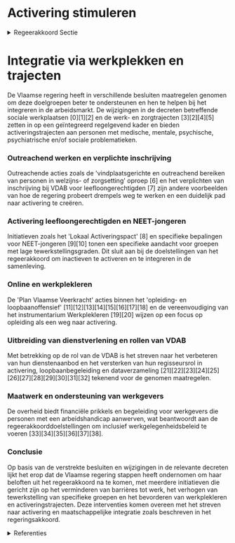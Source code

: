 # Activering stimuleren

<details>
        <summary>Regeerakkoord Sectie </summary>
        <p>1.3 Activering stimuleren We proberen zoveel als mogelijk in contact te komen met inactieven – al dan niet uitkerings-gerechtigd – die omwille van taal-, culturele, huishoudelijke en/of andere redenen zich niet op de arbeidsmarkt begeven. Met het oog op active-ring en op maatschappelijke integratie werken we de drempels weg die hen er van weerhouden aan het werk te gaan, en dit door het aanbieden van een realistisch loopbaanperspectief en het zicht-baar maken van hun competenties. Werk is dé sleutel tot integratie en participatie. Men bouwt een sociaal netwerk uit en levert een bijdrage aan de samenleving. We hebben ook bijzondere aandacht voor vrouwen met een migratieachtergrond, een groep van wie de tewerkstellingsgraad bijzonder laag is. De VDAB werkt hiervoor een aangepaste strategie uit. Ook andere vrouwen in een kwetsbare situatie worden in dit kader niet vergeten. De streefcijfers ondersteunen het diversiteits-beleid van de Vlaamse overheid. Waar nodig zullen bijkomende maatregelen genomen worden. De vele geslaagde voorbeelden van harmonieus samenleven (bv. op de werkvloer, in de vrijetijds-besteding, maar ook in dagdagelijkse zaken) willen we sterker onder de aandacht brengen. De Vlaamse overheid bundelt daarom goede praktijken en stelt deze ter beschikking van lokale besturen en middenveld. Versnippering in over-heidsondersteuning gaan we tegen, maar we geven kansen aan nieuwe veelbelovende initiatieven. We streven naar meetbare impact. </p>
        </details> 

# Integratie via werkplekken en trajecten
De Vlaamse regering heeft in verschillende besluiten maatregelen genomen om deze doelgroepen beter te ondersteunen en hen te helpen bij het integreren in de arbeidsmarkt. De wijzigingen in de decreten betreffende sociale werkplaatsen \[0\]\[1\]\[2\] en de werk- en zorgtrajecten \[3\]\[2\]\[4\]\[5\] zetten in op een geïntegreerd regelgevend kader en bieden activeringstrajecten aan personen met medische, mentale, psychische, psychiatrische en/of sociale problematieken.

### Outreachend werken en verplichte inschrijving
Outreachende acties zoals de 'vindplaatsgerichte en outreachend bereiken van personen in welzijns- of zorgsetting' oproep \[6\] en het verplichten van inschrijving bij VDAB voor leefloongerechtigden \[7\] zijn andere voorbeelden van hoe de regering probeert drempels weg te werken en een duidelijk pad naar activering te creëren.

### Activering leefloongerechtigden en NEET-jongeren
Initiatieven zoals het 'Lokaal Activeringspact' \[8\] en specifieke bepalingen voor NEET-jongeren \[9\]\[10\] tonen een specifieke aandacht voor groepen met lage tewerkstellingsgraden. Dit sluit aan bij de doelstellingen van het regeerakkoord om inactieven te activeren en te integreren in de samenleving.

### Online en werkplekleren
De 'Plan Vlaamse Veerkracht' acties binnen het 'opleiding- en loopbaanoffensief' \[11\]\[12\]\[13\]\[14\]\[15\]\[16\]\[17\]\[18\] en de vereenvoudiging van het instrumentarium Werkplekleren \[19\]\[20\] wijzen op een focus op opleiding als een weg naar activering.

### Uitbreiding van dienstverlening en rollen van VDAB
Met betrekking op de rol van de VDAB is het streven naar het verbeteren van hun dienstenaanbod en het versterken van hun regisseursrol in activering, loopbaanbegeleiding en dataverzameling \[21\]\[22\]\[23\]\[24\]\[25\]\[26\]\[27\]\[28\]\[29\]\[30\]\[31\]\[32\] tekenend voor de genomen maatregelen.

### Maatwerk en ondersteuning van werkgevers
De overheid biedt financiële prikkels en begeleiding voor werkgevers die personen met een arbeidshandicap aanwerven, wat beantwoordt aan de regeerakkoorddoelstellingen om inclusief werkgelegenheidsbeleid te voeren \[33\]\[34\]\[35\]\[36\]\[37\]\[38\].

### Conclusie
Op basis van de verstrekte besluiten en wijzigingen in de relevante decreten lijkt het erop dat de Vlaamse regering stappen heeft ondernomen om haar beloften uit het regeerakkoord na te komen, met meerdere initiatieven die gericht zijn op het verminderen van barrières tot werk, het verhogen van tewerkstelling van specifieke groepen en het bevorderen van werkplekleren en activeringstrajecten. Deze interventies komen overeen met het streven naar activering en maatschappelijke integratie zoals beschreven in het regeringsakkoord.

<details>
        <summary> Referenties</summary>
        
**[\[0\]](https://beslissingenvlaamseregering.vlaanderen.be/?search=Wijziging%20uitvoeringsbesluiten%20decreet%20over%20sociale%20werkplaatsen%20en%20decreet%20over%20de%20werk-%20en%20zorgtrajecten%3A%20activeringstrajecten%20en%20arbeidsmatige%20activiteiten&dateOption=select&startDate=2021-01-08T09%3A00%3A00Z&endDate=2021-01-08T09%3A00%3A00Z)** : **(2021-01-08)** Wijziging uitvoeringsbesluiten decreet over sociale werkplaatsen en decreet over de werk- en zorgtrajecten: activeringstrajecten en arbeidsmatige activiteiten 

**[\[1\]](https://beslissingenvlaamseregering.vlaanderen.be/?search=Sociale%20economie%3A%20activeringstrajecten%20en%20arbeidsmatige%20activiteiten&dateOption=select&startDate=2020-10-16T07%3A00%3A00Z&endDate=2020-10-16T07%3A00%3A00Z)** : **(2020-10-16)** Sociale economie: activeringstrajecten en arbeidsmatige activiteiten 

**[\[2\]](https://beslissingenvlaamseregering.vlaanderen.be/?search=Wijziging%20uitvoeringsbesluit%20activeringstrajecten%20decreet%20W%C2%B2%20%28werk-%20en%20zorgtrajecten%29&dateOption=select&startDate=2021-07-09T08%3A00%3A00Z&endDate=2021-07-09T08%3A00%3A00Z)** : **(2021-07-09)** Wijziging uitvoeringsbesluit activeringstrajecten decreet W² (werk- en zorgtrajecten) 

**[\[3\]](https://beslissingenvlaamseregering.vlaanderen.be/?search=Wijziging%20uitvoeringsbesluit%20activeringstrajecten%20decreet%20W%C2%B2%20%28werk-%20en%20zorgtrajecten%29&dateOption=select&startDate=2021-04-23T08%3A00%3A00Z&endDate=2021-04-23T08%3A00%3A00Z)** : **(2021-04-23)** Wijziging uitvoeringsbesluit activeringstrajecten decreet W² (werk- en zorgtrajecten) 

**[\[4\]](https://beslissingenvlaamseregering.vlaanderen.be/?search=Decreet%20werk-%20en%20zorgtrajecten%3A%20uitvoeringsbesluit&dateOption=select&startDate=2022-11-18T09%3A00%3A00Z&endDate=2022-11-18T09%3A00%3A00Z)** : **(2022-11-18)** Decreet werk- en zorgtrajecten: uitvoeringsbesluit 

**[\[5\]](https://beslissingenvlaamseregering.vlaanderen.be/?search=Decreet%20met%20verbeteringen%20uitvoering%20werk-%20en%20zorgtrajecten&dateOption=select&startDate=2022-05-13T08%3A00%3A00Z&endDate=2022-05-13T08%3A00%3A00Z)** : **(2022-05-13)** Decreet met verbeteringen uitvoering werk- en zorgtrajecten 

**[\[6\]](https://beslissingenvlaamseregering.vlaanderen.be/?search=Oproep%20vindplaatsgericht%20en%20outreachend%20bereiken%20van%20personen%20in%20welzijns-%20of%20zorgsetting&dateOption=select&startDate=2023-11-17T09%3A00%3A00Z&endDate=2023-11-17T09%3A00%3A00Z)** : **(2023-11-17)** Oproep vindplaatsgericht en outreachend bereiken van personen in welzijns- of zorgsetting 

**[\[7\]](https://beslissingenvlaamseregering.vlaanderen.be/?search=Voorontwerp%20van%20decreet%20over%20activering%20leefloongerechtigden%20via%20verplichte%20inschrijving%20bij%20de%20Vlaamse%20Dienst%20voor%20Arbeidsbemiddeling%20en%20Beroepsopleiding%20%28VDAB%29&dateOption=select&startDate=2023-10-27T08%3A00%3A00Z&endDate=2023-10-27T08%3A00%3A00Z)** : **(2023-10-27)** Voorontwerp van decreet over activering leefloongerechtigden via verplichte inschrijving bij de Vlaamse Dienst voor Arbeidsbemiddeling en Beroepsopleiding (VDAB) 

**[\[8\]](https://beslissingenvlaamseregering.vlaanderen.be/?search=Oproep%20%E2%80%98Lokaal%20Activeringspact%E2%80%99%20leefloongerechtigden&dateOption=select&startDate=2023-07-14T08%3A00%3A00Z&endDate=2023-07-14T08%3A00%3A00Z)** : **(2023-07-14)** Oproep ‘Lokaal Activeringspact’ leefloongerechtigden 

**[\[9\]](https://beslissingenvlaamseregering.vlaanderen.be/?search=Wijzigingsbesluit%20organisatie%20arbeidsbemiddeling%20en%20beroepsopleiding%3A%20toevoeging%20NEET-jongeren%20als%20doelgroep%20VDAB%20activeringsregisseur&dateOption=select&startDate=2022-06-24T08%3A00%3A00Z&endDate=2022-06-24T08%3A00%3A00Z)** : **(2022-06-24)** Wijzigingsbesluit organisatie arbeidsbemiddeling en beroepsopleiding: toevoeging NEET-jongeren als doelgroep VDAB activeringsregisseur 

**[\[10\]]** : **(2020-07-10)**  

**[\[11\]](https://beslissingenvlaamseregering.vlaanderen.be/?search=Plan%20Vlaamse%20Veerkracht%3A%20Acties%20VDAB%20binnen%20de%20prioriteit%20%E2%80%98opleiding-%20en%20loopbaanoffensief%E2%80%99&dateOption=select&startDate=2021-07-09T08%3A00%3A00Z&endDate=2021-07-09T08%3A00%3A00Z)** : **(2021-07-09)** Plan Vlaamse Veerkracht: Acties VDAB binnen de prioriteit ‘opleiding- en loopbaanoffensief’ 

**[\[12\]](https://beslissingenvlaamseregering.vlaanderen.be/?search=Plan%20Vlaamse%20Veerkracht%3A%20competentiechecks%20voor%20werkenden&dateOption=select&startDate=2022-12-09T09%3A00%3A00Z&endDate=2022-12-09T09%3A00%3A00Z)** : **(2022-12-09)** Plan Vlaamse Veerkracht: competentiechecks voor werkenden 

**[\[13\]](https://beslissingenvlaamseregering.vlaanderen.be/?search=Plan%20Vlaamse%20Veerkracht%3A%20Subsidi%C3%ABring%20en%20ondersteuning%20van%20de%20lokale%20besturen%20in%20functie%20van%20het%20realiseren%20van%20samenwerkingsverbanden%20ge%C3%AFntegreerd%20breed%20onthaal%20in%20heel%20Vlaanderen%20en%20Brussel&dateOption=select&startDate=2021-07-16T06%3A00%3A00Z&endDate=2021-07-16T06%3A00%3A00Z)** : **(2021-07-16)** Plan Vlaamse Veerkracht: Subsidiëring en ondersteuning van de lokale besturen in functie van het realiseren van samenwerkingsverbanden geïntegreerd breed onthaal in heel Vlaanderen en Brussel 

**[\[14\]](https://beslissingenvlaamseregering.vlaanderen.be/?search=Duaal%20leren%3A%20overdracht%20personeelsleden%20VDAB%20naar%20het%20Departement%20Werk%20en%20Sociale%20Economie&dateOption=select&startDate=2021-11-12T09%3A00%3A00Z&endDate=2021-11-12T09%3A00%3A00Z)** : **(2021-11-12)** Duaal leren: overdracht personeelsleden VDAB naar het Departement Werk en Sociale Economie 

**[\[15\]](https://beslissingenvlaamseregering.vlaanderen.be/?search=Plan%20Vlaamse%20Veerkracht%3A%20Digitaliseringsprojecten%20inburgering&dateOption=select&startDate=2022-07-15T08%3A00%3A00Z&endDate=2022-07-15T08%3A00%3A00Z)** : **(2022-07-15)** Plan Vlaamse Veerkracht: Digitaliseringsprojecten inburgering 

**[\[16\]](https://beslissingenvlaamseregering.vlaanderen.be/?search=Wijziging%20VDAB-decreet%3B%20nieuwe%20loopbaanregisseursrol%20concretiseren&dateOption=select&startDate=2023-11-10T09%3A00%3A00Z&endDate=2023-11-10T09%3A00%3A00Z)** : **(2023-11-10)** Wijziging VDAB-decreet; nieuwe loopbaanregisseursrol concretiseren 

**[\[17\]](https://beslissingenvlaamseregering.vlaanderen.be/?search=Wijziging%20decreet%20over%20het%20stimuleren%2C%20co%C3%B6rdineren%20en%20subsidi%C3%ABren%20van%20tewerkstelling%20in%20de%20sportsector&dateOption=select&startDate=2023-11-23T16%3A00%3A00Z&endDate=2023-11-23T16%3A00%3A00Z)** : **(2023-11-23)** Wijziging decreet over het stimuleren, coördineren en subsidiëren van tewerkstelling in de sportsector 

**[\[18\]](https://beslissingenvlaamseregering.vlaanderen.be/?search=Plan%20Vlaamse%20Veerkracht%3A%20overheveling%20van%209%20miljoen%20euro%20uit%20actieplan%20E-leren%20naar%20opleidingsoffensief%20arbeidsmarkt%2C%20deelactie%20%27verbreding%20online%20leren%27&dateOption=select&startDate=2022-10-28T08%3A00%3A00Z&endDate=2022-10-28T08%3A00%3A00Z)** : **(2022-10-28)** Plan Vlaamse Veerkracht: overheveling van 9 miljoen euro uit actieplan E-leren naar opleidingsoffensief arbeidsmarkt, deelactie 'verbreding online leren' 

**[\[19\]](https://beslissingenvlaamseregering.vlaanderen.be/?search=Vereenvoudiging%20instrumentarium%20Werkplekleren%20&dateOption=select&startDate=2022-07-15T08%3A00%3A00Z&endDate=2022-07-15T08%3A00%3A00Z)** : **(2022-07-15)** Vereenvoudiging instrumentarium Werkplekleren  

**[\[20\]](https://beslissingenvlaamseregering.vlaanderen.be/?search=Vereenvoudiging%20instrumentarium%20Werkplekleren%20&dateOption=select&startDate=2022-10-28T08%3A00%3A00Z&endDate=2022-10-28T08%3A00%3A00Z)** : **(2022-10-28)** Vereenvoudiging instrumentarium Werkplekleren  

**[\[21\]](https://beslissingenvlaamseregering.vlaanderen.be/?search=Wijziging%20oprichtingsdecreet%20VDAB%20wat%20betreft%20activerings-%2C%20loopbaan-%20en%20dataregie&dateOption=select&startDate=2020-04-24T08%3A00%3A00Z&endDate=2020-04-24T08%3A00%3A00Z)** : **(2020-04-24)** Wijziging oprichtingsdecreet VDAB wat betreft activerings-, loopbaan- en dataregie 

**[\[22\]](https://beslissingenvlaamseregering.vlaanderen.be/?search=Wijziging%20oprichtingsdecreet%20VDAB%20wat%20betreft%20activerings-%2C%20loopbaan-%20en%20dataregie&dateOption=select&startDate=2020-01-17T09%3A00%3A00Z&endDate=2020-01-17T09%3A00%3A00Z)** : **(2020-01-17)** Wijziging oprichtingsdecreet VDAB wat betreft activerings-, loopbaan- en dataregie 

**[\[23\]](https://beslissingenvlaamseregering.vlaanderen.be/?search=Wijziging%20oprichtingsdecreet%20VDAB%20wat%20betreft%20activerings-%2C%20loopbaan-%20en%20dataregie&dateOption=select&startDate=2020-05-29T08%3A00%3A00Z&endDate=2020-05-29T08%3A00%3A00Z)** : **(2020-05-29)** Wijziging oprichtingsdecreet VDAB wat betreft activerings-, loopbaan- en dataregie 

**[\[24\]](https://beslissingenvlaamseregering.vlaanderen.be/?search=Wijzigingsbesluit%20organisatie%20arbeidsbemiddeling%20en%20beroepsopleiding%3A%20toevoeging%20NEET-jongeren%20als%20doelgroep%20VDAB&dateOption=select&startDate=2022-09-30T09%3A30%3A00Z&endDate=2022-09-30T09%3A30%3A00Z)** : **(2022-09-30)** Wijzigingsbesluit organisatie arbeidsbemiddeling en beroepsopleiding: toevoeging NEET-jongeren als doelgroep VDAB 

**[\[25\]](https://beslissingenvlaamseregering.vlaanderen.be/?search=Verdiepingsdecreet%20Vlaamse%20Dienst%20voor%20Arbeidsbemiddeling%20en%20Beroepsopleiding%20%28VDAB%29&dateOption=select&startDate=2021-11-19T09%3A00%3A00Z&endDate=2021-11-19T09%3A00%3A00Z)** : **(2021-11-19)** Verdiepingsdecreet Vlaamse Dienst voor Arbeidsbemiddeling en Beroepsopleiding (VDAB) 

**[\[26\]](https://beslissingenvlaamseregering.vlaanderen.be/?search=Verdiepingsdecreet%20Vlaamse%20Dienst%20voor%20Arbeidsbemiddeling%20en%20Beroepsopleiding%20%28VDAB%29&dateOption=select&startDate=2021-06-18T08%3A00%3A00Z&endDate=2021-06-18T08%3A00%3A00Z)** : **(2021-06-18)** Verdiepingsdecreet Vlaamse Dienst voor Arbeidsbemiddeling en Beroepsopleiding (VDAB) 

**[\[27\]](https://beslissingenvlaamseregering.vlaanderen.be/?search=Verhoging%20aanbod%20online%20cursussen%20van%20de%20Vlaamse%20Dienst%20voor%20Arbeidsbemiddeling%20en%20Beroepsopleiding%20%28VDAB%29&dateOption=select&startDate=2020-05-15T08%3A00%3A00Z&endDate=2020-05-15T08%3A00%3A00Z)** : **(2020-05-15)** Verhoging aanbod online cursussen van de Vlaamse Dienst voor Arbeidsbemiddeling en Beroepsopleiding (VDAB) 

**[\[28\]](https://beslissingenvlaamseregering.vlaanderen.be/?search=Regeling%20leerjobs%3A%20een%20begeleid%20ervaringstraject%20in%20een%20onderneming%20gericht%20op%20het%20verwerven%20van%20de%20competenties%20van%20een%20beroepskwalificatie&dateOption=select&startDate=2023-09-08T08%3A00%3A00Z&endDate=2023-09-08T08%3A00%3A00Z)** : **(2023-09-08)** Regeling leerjobs: een begeleid ervaringstraject in een onderneming gericht op het verwerven van de competenties van een beroepskwalificatie 

**[\[29\]](https://beslissingenvlaamseregering.vlaanderen.be/?search=Samenwerking%20VDAB%20%E2%80%93%20RIZIV%3A%20buiten%20besparing%20houden%20van%20extra%20personeelsleden&dateOption=select&startDate=2023-02-03T09%3A00%3A00Z&endDate=2023-02-03T09%3A00%3A00Z)** : **(2023-02-03)** Samenwerking VDAB – RIZIV: buiten besparing houden van extra personeelsleden 

**[\[30\]](https://beslissingenvlaamseregering.vlaanderen.be/?search=Decreet%20met%20verbeteringen%20uitvoering%20werk-%20en%20zorgtrajecten&dateOption=select&startDate=2022-03-18T09%3A00%3A00Z&endDate=2022-03-18T09%3A00%3A00Z)** : **(2022-03-18)** Decreet met verbeteringen uitvoering werk- en zorgtrajecten 

**[\[31\]](https://beslissingenvlaamseregering.vlaanderen.be/?search=Maatregelen%20VDAB%20naar%20aanleiding%20van%20de%20Oekra%C3%AFne-crisis%20voor%202022&dateOption=select&startDate=2022-05-20T08%3A00%3A00Z&endDate=2022-05-20T08%3A00%3A00Z)** : **(2022-05-20)** Maatregelen VDAB naar aanleiding van de Oekraïne-crisis voor 2022 

**[\[32\]](https://beslissingenvlaamseregering.vlaanderen.be/?search=Verlenging%20subsidieoproepen%20werkbaarheidscheque%20en%20verhoging%20KMO-portefeuille%20voor%20het%20jaar%202024&dateOption=select&startDate=2023-12-15T09%3A00%3A00Z&endDate=2023-12-15T09%3A00%3A00Z)** : **(2023-12-15)** Verlenging subsidieoproepen werkbaarheidscheque en verhoging KMO-portefeuille voor het jaar 2024 

**[\[33\]](https://beslissingenvlaamseregering.vlaanderen.be/?search=Decreet%20Maatwerk%20bij%20individuele%20inschakeling&dateOption=select&startDate=2021-11-12T09%3A00%3A00Z&endDate=2021-11-12T09%3A00%3A00Z)** : **(2021-11-12)** Decreet Maatwerk bij individuele inschakeling 

**[\[34\]](https://beslissingenvlaamseregering.vlaanderen.be/?search=Plan%20Vlaamse%20Veerkracht%3A%20dossier%20128&dateOption=select&startDate=2021-05-07T08%3A00%3A00Z&endDate=2021-05-07T08%3A00%3A00Z)** : **(2021-05-07)** Plan Vlaamse Veerkracht: dossier 128 

**[\[35\]](https://beslissingenvlaamseregering.vlaanderen.be/?search=Decreet%20Maatwerk%20bij%20individuele%20inschakeling&dateOption=select&startDate=2021-07-02T08%3A00%3A00Z&endDate=2021-07-02T08%3A00%3A00Z)** : **(2021-07-02)** Decreet Maatwerk bij individuele inschakeling 

**[\[36\]](https://beslissingenvlaamseregering.vlaanderen.be/?search=Decreet%20met%20verbeteringen%20uitvoering%20werk-%20en%20zorgtrajecten&dateOption=select&startDate=2022-01-21T09%3A00%3A00Z&endDate=2022-01-21T09%3A00%3A00Z)** : **(2022-01-21)** Decreet met verbeteringen uitvoering werk- en zorgtrajecten 

**[\[37\]]** : **(2020-07-17)**  

**[\[38\]](https://beslissingenvlaamseregering.vlaanderen.be/?search=Verdiepingsdecreet%20Vlaamse%20Dienst%20voor%20Arbeidsbemiddeling%20en%20Beroepsopleiding%20%28VDAB%29&dateOption=select&startDate=2021-09-17T08%3A00%3A00Z&endDate=2021-09-17T08%3A00%3A00Z)** : **(2021-09-17)** Verdiepingsdecreet Vlaamse Dienst voor Arbeidsbemiddeling en Beroepsopleiding (VDAB) 
        </details> 

